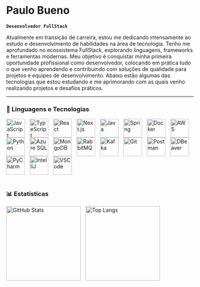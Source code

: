 # Paulo Bueno

**`Desenvolvedor FullStack`**

Atualmente em transição de carreira, estou me dedicando intensamente ao estudo e desenvolvimento de habilidades na área de tecnologia. Tenho me aprofundado no ecossistema FullStack, explorando linguagens, frameworks e ferramentas modernas. Meu objetivo é conquistar minha primeira oportunidade profissional como desenvolvedor, colocando em prática tudo o que venho aprendendo e contribuindo com soluções de qualidade para projetos e equipes de desenvolvimento. Abaixo estão algumas das tecnologias que estou estudando e me aprimorando com as quais venho realizando projetos e desafios práticos.

---

### 🤖 Linguagens e Tecnologias

<img 
  align="left" 
  alt="JavaScript" 
  title="JavaScript" 
  width="50px" 
  style="padding-right: 10px;" 
  src="https://cdn.jsdelivr.net/gh/devicons/devicon@latest/icons/javascript/javascript-original.svg" 
/>

<img 
  align="left" 
  alt="TypeScript" 
  title="TypeScript" 
  width="50px" 
  style="padding-right: 10px;" 
  src="https://cdn.jsdelivr.net/gh/devicons/devicon@latest/icons/typescript/typescript-original.svg" 
/>

<img 
  align="left" 
  alt="React" 
  title="React" 
  width="50px" 
  style="padding-right: 10px;" 
  src="https://cdn.jsdelivr.net/gh/devicons/devicon@latest/icons/react/react-original.svg" 
/>

<img 
  align="left" 
  alt="Next.js" 
  title="Next.js" 
  width="50px" 
  style="padding-right: 10px;" 
  src="https://cdn.jsdelivr.net/gh/devicons/devicon@latest/icons/nextjs/nextjs-original.svg" 
/>

<img 
  align="left" 
  alt="Java" 
  title="Java" 
  width="50px" 
  style="padding-right: 10px;" 
  src="https://cdn.jsdelivr.net/gh/devicons/devicon@latest/icons/java/java-original.svg" 
/>

<img 
  align="left" 
  alt="Spring" 
  title="Spring" 
  width="50px" 
  style="padding-right: 10px;" 
  src="https://cdn.jsdelivr.net/gh/devicons/devicon@latest/icons/spring/spring-original.svg" 
/>

<img 
  align="left" 
  alt="Docker" 
  title="Docker" 
  width="50px" 
  style="padding-right: 10px;" 
  src="https://cdn.jsdelivr.net/gh/devicons/devicon@latest/icons/docker/docker-original.svg" 
/>

<img 
  align="left" 
  alt="AWS" 
  title="AWS" 
  width="50px" 
  style="padding-right: 10px;" 
  src="https://cdn.jsdelivr.net/gh/devicons/devicon@latest/icons/amazonwebservices/amazonwebservices-original-wordmark.svg" 
/>

<img 
  align="left" 
  alt="Python" 
  title="Python" 
  width="50px" 
  style="padding-right: 10px;" 
  src="https://cdn.jsdelivr.net/gh/devicons/devicon@latest/icons/python/python-original.svg" 
/>

<img 
  align="left" 
  alt="Azure SQL" 
  title="Azure SQL Database" 
  width="50px" 
  style="padding-right: 10px;" 
  src="https://cdn.jsdelivr.net/gh/devicons/devicon@latest/icons/azuresqldatabase/azuresqldatabase-original.svg" 
/>

<img 
  align="left" 
  alt="MongoDB" 
  title="MongoDB" 
  width="50px" 
  style="padding-right: 10px;" 
  src="https://cdn.jsdelivr.net/gh/devicons/devicon@latest/icons/mongodb/mongodb-original.svg" 
/>

<img 
  align="left" 
  alt="RabbitMQ" 
  title="RabbitMQ" 
  width="50px" 
  style="padding-right: 10px;" 
  src="https://cdn.jsdelivr.net/gh/devicons/devicon@latest/icons/rabbitmq/rabbitmq-original.svg" 
/>

<img 
  align="left" 
  alt="Kafka" 
  title="Apache Kafka" 
  width="50px" 
  style="padding-right: 10px;" 
  src="https://cdn.jsdelivr.net/gh/devicons/devicon@latest/icons/apachekafka/apachekafka-original.svg" 
/>

<img 
  align="left" 
  alt="Git" 
  title="Git" 
  width="50px" 
  style="padding-right: 10px;" 
  src="https://cdn.jsdelivr.net/gh/devicons/devicon@latest/icons/git/git-original.svg" 
/>

<br><br>

<img 
  align="left" 
  alt="Postman" 
  title="Postman" 
  width="50px" 
  style="padding-right: 10px;" 
  src="https://cdn.jsdelivr.net/gh/devicons/devicon@latest/icons/postman/postman-original.svg" 
/>

<img 
  align="left" 
  alt="DBeaver" 
  title="DBeaver" 
  width="50px" 
  style="padding-right: 10px;" 
  src="https://cdn.jsdelivr.net/gh/devicons/devicon@latest/icons/dbeaver/dbeaver-original.svg" 
/>

<img 
  align="left" 
  alt="PyCharm" 
  title="PyCharm" 
  width="50px" 
  style="padding-right: 10px;" 
  src="https://cdn.jsdelivr.net/gh/devicons/devicon@latest/icons/pycharm/pycharm-original.svg" 
/>

<img 
  align="left" 
  alt="IntelliJ" 
  title="IntelliJ IDEA" 
  width="50px" 
  style="padding-right: 10px;" 
  src="https://cdn.jsdelivr.net/gh/devicons/devicon@latest/icons/intellij/intellij-original.svg" 
/>

<img 
  align="left" 
  alt="VSCode" 
  title="VS Code" 
  width="50px" 
  style="padding-right: 10px;" 
  src="https://cdn.jsdelivr.net/gh/devicons/devicon@latest/icons/vscode/vscode-original.svg" 
/>

<br clear="left" />
<br>

### 📊 Estatísticas

<p>
  <img 
    align="left" 
    alt="GitHub Stats" 
    height="200" 
    style="padding-right: 10px;" 
    src="https://github-readme-stats.vercel.app/api?username=Paulo4526&show_icons=true&theme=tokyonight&include_all_commits=true&locale=pt-br" 
  />

  <img 
    align="left" 
    alt="Top Langs" 
    height="200" 
    src="https://github-readme-stats.vercel.app/api/top-langs/?username=Paulo4526&theme=tokyonight&layout=compact&custom_title=Tecnologias&langs_count=9" 
  />
</p>

